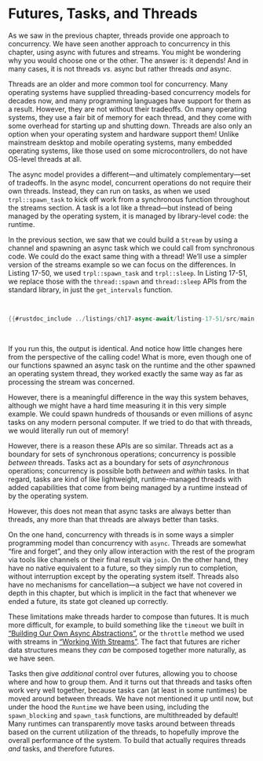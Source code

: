# Futures, Tasks, and Threads

As we saw in the previous chapter, threads provide one approach to concurrency.
We have seen another approach to concurrency in this chapter, using async with
futures and streams. You might be wondering why you would choose one or the
other. The answer is: it depends! And in many cases, it is not threads *vs.*
async but rather threads *and* async.

Threads are an older and more common tool for concurrency. Many operating
systems have supplied threading-based concurrency models for decades now, and
many programming languages have support for them as a result. However, they are
not without their tradeoffs. On many operating systems, they use a fair bit of
memory for each thread, and they come with some overhead for starting up and
shutting down. Threads are also only an option when your operating system and
hardware support them! Unlike mainstream desktop and mobile operating systems,
many embedded operating systems, like those used on some microcontrollers, do
not have OS-level threads at all.

The async model provides a different—and ultimately complementary—set of
tradeoffs. In the async model, concurrent operations do not require their own
threads. Instead, they can run on tasks, as when we used `trpl::spawn_task` to
kick off work from a synchronous function throughout the streams section. A task
is a lot like a thread—but instead of being managed by the operating system, it
is managed by library-level code: the runtime.

In the previous section, we saw that we could build a `Stream` by using a
channel and spawning an async task which we could call from synchronous code. We
could do the exact same thing with a thread! We’ll use a simpler version of the
streams example so we can focus on the differences. In Listing 17-50, we used
`trpl::spawn_task` and `trpl::sleep`. In Listing 17-51, we replace those with
the `thread::spawn` and `thread::sleep` APIs from the standard library, in just
the `get_intervals` function.

<Listing number="17-51" caption="TODO" file-name="src/main.rs">

```rust
{{#rustdoc_include ../listings/ch17-async-await/listing-17-51/src/main.rs:threads}}
```

</Listing>

If you run this, the output is identical. And notice how little changes here
from the perspective of the calling code! What is more, even though one of our
functions spawned an async task on the runtime and the other spawned an
operating system thread, they worked exactly the same way as far as processing
the stream was concerned.

However, there is a meaningful difference in the way this system
behaves, although we might have a hard time measuring it in this very simple
example. We could spawn hundreds of thousands or even millions of async tasks on
any modern personal computer. If we tried to do that with threads, we would
literally run out of memory!

However, there is a reason these APIs are so similar. Threads act as a boundary
for sets of synchronous operations; concurrency is possible *between* threads.
Tasks act as a boundary for sets of *asynchronous* operations; concurrency is
possible both *between* and *within* tasks. In that regard, tasks are kind of
like lightweight, runtime-managed threads with added capabilities that come from
being managed by a runtime instead of by the operating system.

However, this does not mean that async tasks are always better than threads, any
more than that threads are always better than tasks.

On the one hand, concurrency with threads is in some ways a simpler programming
model than concurrency with `async`. Threads are somewhat “fire and forget”, and
they only allow interaction with the rest of the program via tools like channels
or their final result via `join`. On the other hand, they have no native
equivalent to a future, so they simply run to completion, without interruption
except by the operating system itself. Threads also have no mechanisms for
cancellation—a subject we have not covered in depth in this chapter, but which
is implicit in the fact that whenever we ended a future, its state got cleaned
up correctly.

These limitations make threads harder to compose than futures. It
is much more difficult, for example, to build something like the `timeout` we
built in [“Building Our Own Async Abstractions”][combining-futures], or the
`throttle` method we used with streams in [“Working With Streams”][streams]. The fact
that futures are richer data structures means they *can* be composed together
more naturally, as we have seen.

Tasks then give *additional* control over futures, allowing you to choose where
and how to group them. And it turns out that threads and tasks often work very
well together, because tasks can (at least in some runtimes) be moved around
between threads. We have not mentioned it up until now, but under the hood the
`Runtime` we have been using, including the `spawn_blocking` and `spawn_task`
functions, are multithreaded by default! Many runtimes can transparently move
tasks around between threads based on the current utilization of the threads, to
hopefully improve the overall performance of the system. To build that actually
requires threads *and* tasks, and therefore futures.

<!-- TODO: some kind of conclusion for the chapter -->

[combining-futures]: /ch17-04-more-ways-of-combining-futures.md#building-our-own-async-abstractions
[streams]: /ch17-05-streams.md#working-with-streams

